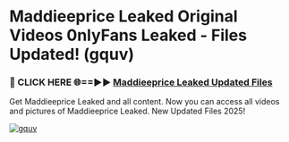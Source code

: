 # Maddieeprice Leaked Original Videos 0nlyFans Leaked - Files Updated! (gquv)

<h3>🔴 CLICK HERE 🌐==►► <a href="https://tinyurl.com/ehrbuxhb" rel="nofollow">Maddieeprice Leaked Updated Files</a></h3>

Get Maddieeprice Leaked and all content. Now you can access all videos and pictures of Maddieeprice Leaked. New Updated Files 2025!

[![gquv](https://i.imgur.com/lVYEuWS.gif)](https://tinyurl.com/ehrbuxhb)
